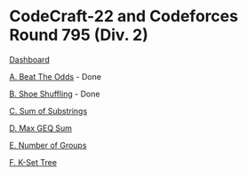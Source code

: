 # CodeCraft-22 and Codeforces Round 795 (Div. 2)

[Dashboard](https://codeforces.com/contest/1691)

[A. Beat The Odds](https://codeforces.com/contest/1691/problem/A) - Done

[B. Shoe Shuffling](https://codeforces.com/contest/1691/problem/B) - Done

[C. Sum of Substrings](https://codeforces.com/contest/1691/problem/C)

[D. Max GEQ Sum](https://codeforces.com/contest/1691/problem/D)

[E. Number of Groups](https://codeforces.com/contest/1691/problem/E)

[F. K-Set Tree](https://codeforces.com/contest/1691/problem/F)
